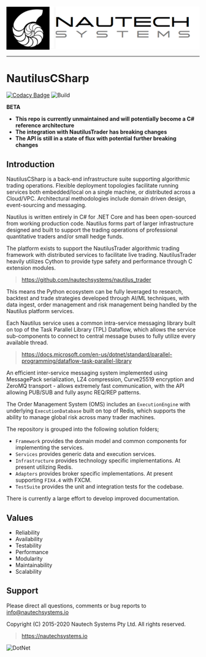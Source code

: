 ![Nautech Systems](https://github.com/nautechsystems/nautilus_trader/blob/master/docs/artwork/nautech-systems-logo.png?raw=true "logo")

----------

# NautilusCSharp

[![Codacy Badge](https://api.codacy.com/project/badge/Grade/fb2f64bf5cf8468983dbbd841d29c4e3)](https://app.codacy.com/gh/nautechsystems/Nautilus?utm_source=github.com&utm_medium=referral&utm_content=nautechsystems/Nautilus&utm_campaign=Badge_Grade_Dashboard)
![Build](https://github.com/nautechsystems/Nautilus/workflows/build/badge.svg)

**BETA**

- **This repo is currently unmaintained and will potentially become a C# reference architecture**
- **The integration with NautilusTrader has breaking changes**
- **The API is still in a state of flux with potential further breaking changes**

## Introduction

NautilusCSharp is a back-end infrastructure suite supporting algorithmic trading operations. 
Flexible deployment topologies facilitate running services both embedded/local on a single machine, 
or distributed across a Cloud/VPC. Architectural methodologies include domain driven design, 
event-sourcing and messaging.

Nautilus is written entirely in C# for .NET Core and has been open-sourced from working production code.
Nautilus forms part of larger infrastructure designed and built to support the trading operations of 
professional quantitative traders and/or small hedge funds.

The platform exists to support the NautilusTrader algorithmic trading framework with distributed services 
to facilitate live trading. NautilusTrader heavily utilizes Cython to provide type safety and performance 
through C extension modules.

> https://github.com/nautechsystems/nautilus_trader

This means the Python ecosystem can be fully leveraged to research, backtest and trade strategies developed 
through AI/ML techniques, with data ingest, order management and risk management
being handled by the Nautilus platform services.

Each Nautilus service uses a common intra-service messaging library built on top of the Task Parallel Library 
(TPL) Dataflow, which allows the service sub-components to connect to central message buses to fully utilize 
every available thread.

> https://docs.microsoft.com/en-us/dotnet/standard/parallel-programming/dataflow-task-parallel-library

An efficient inter-service messaging system implemented using MessagePack serialization,
LZ4 compression, Curve25519 encryption and ZeroMQ transport - allows extremely fast communication, with the 
API allowing PUB/SUB and fully async REQ/REP patterns.

The Order Management System (OMS) includes an `ExecutionEngine` with underlying `ExecutionDatabase`
built on top of Redis, which supports the ability to manage global risk across many trader machines.

The repository is grouped into the following solution folders;
  - `Framework` provides the domain model and common components for implementing the services.
  - `Services` provides generic data and execution services.
  - `Infrastructure` provides technology specific implementations. At present utilizing Redis.
  - `Adapters` provides broker specific implementations. At present supporting `FIX4.4` with FXCM.
  - `TestSuite` provides the unit and integration tests for the codebase.

There is currently a large effort to develop improved documentation.

## Values

  - Reliability
  - Availability
  - Testability
  - Performance
  - Modularity
  - Maintainability
  - Scalability

## Support
Please direct all questions, comments or bug reports to info@nautechsystems.io

Copyright (C) 2015-2020 Nautech Systems Pty Ltd. All rights reserved.

> https://nautechsystems.io

![DotNet](https://d585tldpucybw.cloudfront.net/sfimages/default-source/default-album/net-core-3_480.png?sfvrsn=42bb708c_0?raw=true "dotnet")
